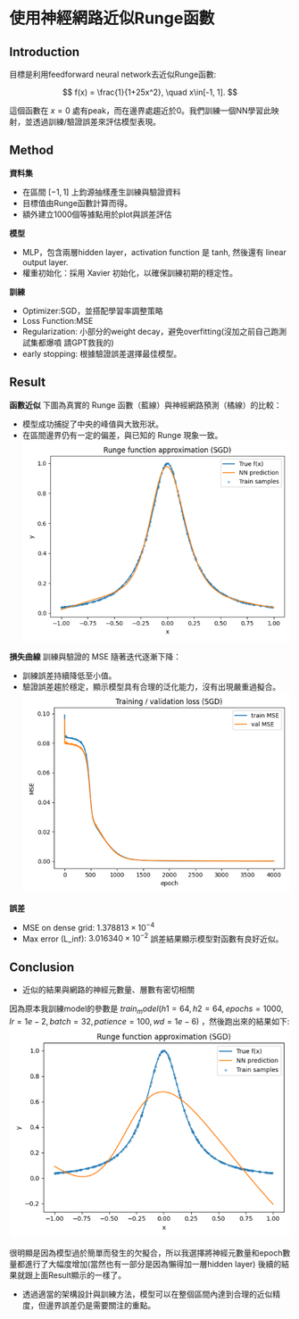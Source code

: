 # 使用神經網路近似Runge函數
## Introduction
目標是利用feedforward neural network去近似Runge函數:

$$
f(x) = \frac{1}{1+25x^2}, \quad x\in[-1, 1].
$$

這個函數在 $x=0$ 處有peak，而在邊界處趨近於0。我們訓練一個NN學習此映射，並透過訓練/驗證誤差來評估模型表現。

## Method
**資料集**
- 在區間 $[-1,1]$ 上鈞源抽樣產生訓練與驗證資料
- 目標值由Runge函數計算而得。
- 額外建立1000個等據點用於plot與誤差評估

**模型**
- MLP，包含兩層hidden layer，activation function 是 tanh, 然後還有 linear output layer.
- 權重初始化：採用 Xavier 初始化，以確保訓練初期的穩定性。

**訓練**
- Optimizer:SGD，並搭配學習率調整策略
- Loss Function:MSE
- Regularization: 小部分的weight decay，避免overfitting(沒加之前自己跑測試集都爆噴 請GPT救我的)
- early stopping: 根據驗證誤差選擇最佳模型。

## Result
**函數近似**
下圖為真實的 Runge 函數（藍線）與神經網路預測（橘線）的比較： 
- 模型成功捕捉了中央的峰值與大致形狀。
- 在區間邊界仍有一定的偏差，與已知的 Runge 現象一致。
![Figure_1](Fig\Figure_1.png)

**損失曲線**
訓練與驗證的 MSE 隨著迭代逐漸下降：
- 訓練誤差持續降低至小值。
- 驗證誤差趨於穩定，顯示模型具有合理的泛化能力，沒有出現嚴重過擬合。
![Figure_2](Fig\Figure_2.png)

**誤差**
- MSE on dense grid: $1.378813 \times 10^{-4}$
- Max error (L_inf): $3.016340 \times 10^{-2}$
誤差結果顯示模型對函數有良好近似。

## Conclusion
- 近似的結果與網路的神經元數量、層數有密切相關

因為原本我訓練model的參數是 $train_model(h1=64, h2=64, epochs=1000, lr=1e-2, batch=32, patience=100, wd=1e-6)$ ，然後跑出來的結果如下:
![Figure_3](Fig\Figure_3.png) 

很明顯是因為模型過於簡單而發生的欠擬合，所以我選擇將神經元數量和epoch數量都進行了大幅度增加(當然也有一部分是因為懶得加一層hidden layer) 後續的結果就跟上面Result顯示的一樣了。
- 透過適當的架構設計與訓練方法，模型可以在整個區間內達到合理的近似精度，但邊界誤差仍是需要關注的重點。